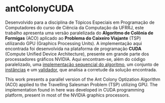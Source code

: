 # antColonyCUDA

Desenvolvido para a disciplina de Tópicos Especiais em Programação de Computadores do curso de Ciência da Computação da UFRRJ, este trabalho apresenta uma versão paralelizada do **Algoritmo de Colônia de Formigas** (ACO) aplicado ao **Problema do Caixeiro Viajante** (TSP) utilizando GPU (Graphics Processing Units). A implementação aqui encontrada foi desenvolvida na plataforma de programação **CUDA** (Compute Unified Device Architecture), presente em grande parte dos processadores gráficos NVIDIA. Aqui encontram-se, além do código paralelizado, uma [implementação sequencial do algoritmo](https://github.com/rodolphorosa/antColonyCUDA/blob/master/sequential_aco.cpp), um conjunto de [instâncias](https://github.com/rodolphorosa/antColonyCUDA/tree/master/dataset) e um [validador](https://github.com/rodolphorosa/antColonyCUDA/blob/master/results/validator.py), que analisa a corretude da solução encontrada. 


This work presents a parallel version of the Ant Colony Optization Algorithm (ACO) applied to the Travelling Salesman Problem (TSP) utilizing GPU. The implementation found in here was developed in CUDA programming platform, present in most of the NVIDIA graphics processors. 
